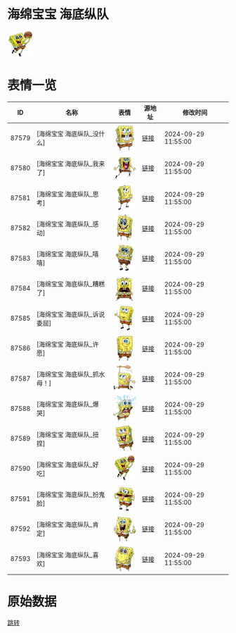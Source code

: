 # 海绵宝宝 海底纵队

<img src="./cover.png" height="60" alt="cover" />

# 表情一览

|ID|名称|表情|源地址|修改时间|
|----|----|----|----|----|
|87579|[海绵宝宝 海底纵队_没什么]|<img src="./pic/087579_%5B海绵宝宝 海底纵队_没什么%5D.png" height="60" alt="没什么"/>|[链接](https://i0.hdslb.com/bfs/garb/ce67e8e0cee3007d761bcb611e12d730684076f6.png)|2024-09-29 11:55:00|
|87580|[海绵宝宝 海底纵队_我来了]|<img src="./pic/087580_%5B海绵宝宝 海底纵队_我来了%5D.png" height="60" alt="我来了"/>|[链接](https://i0.hdslb.com/bfs/garb/02d44cd9c41d4b7b423a2e7f45fb574837ffd154.png)|2024-09-29 11:55:00|
|87581|[海绵宝宝 海底纵队_思考]|<img src="./pic/087581_%5B海绵宝宝 海底纵队_思考%5D.png" height="60" alt="思考"/>|[链接](https://i0.hdslb.com/bfs/garb/d0319616d5a425c28ee73a548ca77219c6747260.png)|2024-09-29 11:55:00|
|87582|[海绵宝宝 海底纵队_感动]|<img src="./pic/087582_%5B海绵宝宝 海底纵队_感动%5D.png" height="60" alt="感动"/>|[链接](https://i0.hdslb.com/bfs/garb/554aba4de46747130304ea816f781c7a05bd5e7a.png)|2024-09-29 11:55:00|
|87583|[海绵宝宝 海底纵队_嘻嘻]|<img src="./pic/087583_%5B海绵宝宝 海底纵队_嘻嘻%5D.png" height="60" alt="嘻嘻"/>|[链接](https://i0.hdslb.com/bfs/garb/5fe0379cc94618ad32b7a06b9e643e5442abb98a.png)|2024-09-29 11:55:00|
|87584|[海绵宝宝 海底纵队_糟糕了]|<img src="./pic/087584_%5B海绵宝宝 海底纵队_糟糕了%5D.png" height="60" alt="糟糕了"/>|[链接](https://i0.hdslb.com/bfs/garb/f202c54299683986daa123ce70b58b28fbfec2a1.png)|2024-09-29 11:55:00|
|87585|[海绵宝宝 海底纵队_诉说委屈]|<img src="./pic/087585_%5B海绵宝宝 海底纵队_诉说委屈%5D.png" height="60" alt="诉说委屈"/>|[链接](https://i0.hdslb.com/bfs/garb/f3c86273004fc61991c08d303072cb13a19ef65b.png)|2024-09-29 11:55:00|
|87586|[海绵宝宝 海底纵队_许愿]|<img src="./pic/087586_%5B海绵宝宝 海底纵队_许愿%5D.png" height="60" alt="许愿"/>|[链接](https://i0.hdslb.com/bfs/garb/98d48ae4151b912bc57005704388dea91fdc31b0.png)|2024-09-29 11:55:00|
|87587|[海绵宝宝 海底纵队_抓水母！]|<img src="./pic/087587_%5B海绵宝宝 海底纵队_抓水母！%5D.png" height="60" alt="抓水母！"/>|[链接](https://i0.hdslb.com/bfs/garb/5c2c837265311bafbed18e7f2a11ce292b8711a4.png)|2024-09-29 11:55:00|
|87588|[海绵宝宝 海底纵队_爆哭]|<img src="./pic/087588_%5B海绵宝宝 海底纵队_爆哭%5D.png" height="60" alt="爆哭"/>|[链接](https://i0.hdslb.com/bfs/garb/3200f250ac0c4959847d096de4308d820e0b58b7.png)|2024-09-29 11:55:00|
|87589|[海绵宝宝 海底纵队_扭捏]|<img src="./pic/087589_%5B海绵宝宝 海底纵队_扭捏%5D.png" height="60" alt="扭捏"/>|[链接](https://i0.hdslb.com/bfs/garb/bd71a17415560bad2c57d522b1a70b95cd18c7e7.png)|2024-09-29 11:55:00|
|87590|[海绵宝宝 海底纵队_好吃]|<img src="./pic/087590_%5B海绵宝宝 海底纵队_好吃%5D.png" height="60" alt="好吃"/>|[链接](https://i0.hdslb.com/bfs/garb/54308d511dfce3fba944c462807dad8cfce9a0de.png)|2024-09-29 11:55:00|
|87591|[海绵宝宝 海底纵队_扮鬼脸]|<img src="./pic/087591_%5B海绵宝宝 海底纵队_扮鬼脸%5D.png" height="60" alt="扮鬼脸"/>|[链接](https://i0.hdslb.com/bfs/garb/6a5011aa2e9d4bc4a597c70bda57ac7e5fec4971.png)|2024-09-29 11:55:00|
|87592|[海绵宝宝 海底纵队_肯定]|<img src="./pic/087592_%5B海绵宝宝 海底纵队_肯定%5D.png" height="60" alt="肯定"/>|[链接](https://i0.hdslb.com/bfs/garb/63cc027b12794ce95ea295d3b02b4a09776d02fe.png)|2024-09-29 11:55:00|
|87593|[海绵宝宝 海底纵队_喜欢]|<img src="./pic/087593_%5B海绵宝宝 海底纵队_喜欢%5D.png" height="60" alt="喜欢"/>|[链接](https://i0.hdslb.com/bfs/garb/ff097d10fdeb49e8221b9fc8a1f4152fcb4f0293.png)|2024-09-29 11:55:00|

# 原始数据

[跳转](./raw.json)

